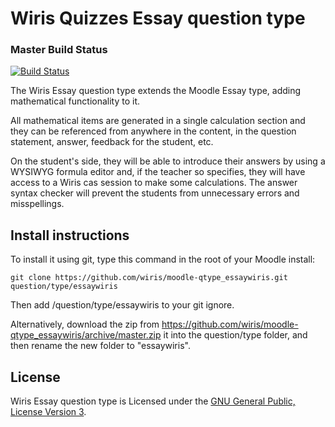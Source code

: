 # Wiris Quizzes Essay question type
### Master Build Status
[![Build Status](https://travis-ci.org/wiris/moodle-qtype_essaywiris.svg?branch=master)](https://travis-ci.org/wiris/moodle-qtype_essaywiris)

The Wiris Essay question type extends the Moodle Essay type, adding mathematical functionality to it.

All mathematical items are generated in a single calculation section and they can be referenced from anywhere in the content, in the question statement, answer, feedback for the student, etc.

On the student's side, they will be able to introduce their answers by using a WYSIWYG formula editor and, if the teacher so specifies, they will have access to a Wiris cas session to make some calculations. The answer syntax checker will prevent the students from unnecessary errors and misspellings.

## Install instructions

To install it using git, type this command in the root of your Moodle install:
```
git clone https://github.com/wiris/moodle-qtype_essaywiris.git question/type/essaywiris
```

Then add /question/type/essaywiris to your git ignore.

Alternatively, download the zip from <https://github.com/wiris/moodle-qtype_essaywiris/archive/master.zip> it into the question/type folder, and then rename the new folder to "essaywiris".


## License


Wiris Essay question type is Licensed under the [GNU General Public, License Version 3](https://www.gnu.org/licenses/gpl-3.0.en.html).
